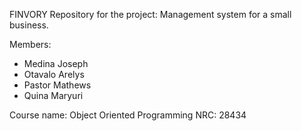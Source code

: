 FINVORY
Repository for the project:
    Management system for a small business.

Members:
- Medina Joseph
- Otavalo Arelys
- Pastor Mathews
- Quina Maryuri

Course name: Object Oriented Programming 
NRC: 28434
